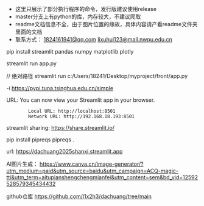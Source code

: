 * 这里只展示了部分执行程序的命令，发行版建议使用release
* master分支上有python的库，内存较大，不建议爬取
* readme文档信息不全，由于图片位置的缘故，具体内容请产看readme文件夹里面的文档
* 联系方式： 1824161941@qq.com
    lixuhui123@mail.nwpu.edu.cn


pip install streamlit pandas numpy matplotlib plotly

streamlit run app.py

// 绝对路径
streamlit run c:/Users/18241/Desktop/myproject/front/app.py

-i https://pypi.tuna.tsinghua.edu.cn/simple

URL:
            You can now view your Streamlit app in your browser.

            Local URL: http://localhost:8501
            Network URL: http://192.168.18.193:8501

streamlit sharing: 
    https://share.streamlit.io/

pip install pipreqs
pipreqs .

url: 
    https://dachuang2025shanxi.streamlit.app

AI图片生成：
    https://www.canva.cn/image-generator/?utm_medium=paid&utm_source=baidu&utm_campaign=ACQ-magic-tti&utm_term=aitupianshengchengmianfei&utm_content=sem&bd_vid=12592528579345434432

github仓库
    https://github.com/l1x2h3/dachuang/tree/main


